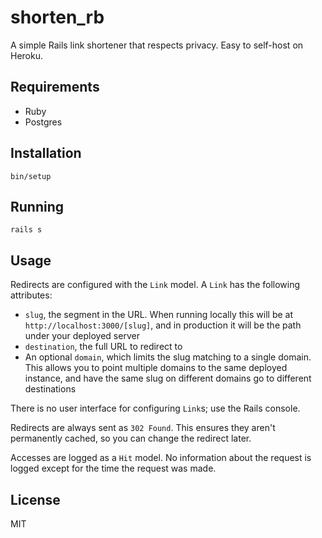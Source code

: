 # shorten_rb

A simple Rails link shortener that respects privacy. Easy to self-host on Heroku.

## Requirements

- Ruby
- Postgres

## Installation

`bin/setup`

## Running

`rails s`

## Usage

Redirects are configured with the `Link` model. A `Link` has the following attributes:

- `slug`, the segment in the URL. When running locally this will be at `http://localhost:3000/[slug]`, and in production it will be the path under your deployed server
- `destination`, the full URL to redirect to
- An optional `domain`, which limits the slug matching to a single domain. This allows you to point multiple domains to the same deployed instance, and have the same slug on different domains go to different destinations

There is no user interface for configuring `Link`s; use the Rails console.

Redirects are always sent as `302 Found`. This ensures they aren't permanently cached, so you can change the redirect later.

Accesses are logged as a `Hit` model. No information about the request is logged except for the time the request was made.

## License

MIT
